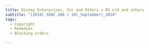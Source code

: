 ```yaml
---
title: Disney Enterprises, Inc and Others v M1 Ltd and others 
subtitle: "[2018] SGHC 206 / 19\_September\_2018"
tags:
  - Copyright
  - Remedies
  - Blocking orders

---
```


